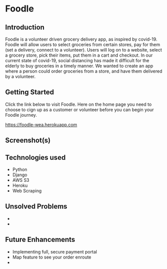 # Foodle

## Introduction
Foodle is a volunteer driven grocery delivery app, as inspired by covid-19. Foodle will allow users to select groceries from certain stores, pay for them (set a delivery, connect to a volunteer). Users will log on to a website, select a grocery store, pick their items, put them in a cart and checkout.  In our current state of covid-19, social distancing has made it difficult for the elderly to buy groceries in a timely manner.  We wanted to create an app where a person could order groceries from a store, and have them delivered by a volunteer.

## Getting Started
Click the link below to visit Foodle.  Here on the home page you need to choose to cign up as a customer or volunteer before you can begin your Foodle journey.

https://foodle-wea.herokuapp.com

## Screenshot(s)


## Technologies used
- Python
- Django
- AWS S3
- Heroku
- Web Scraping

## Unsolved Problems
- 
- 

## Future Enhancements
- Implementing full, secure payment portal
- Map feature to see your order enroute
- 